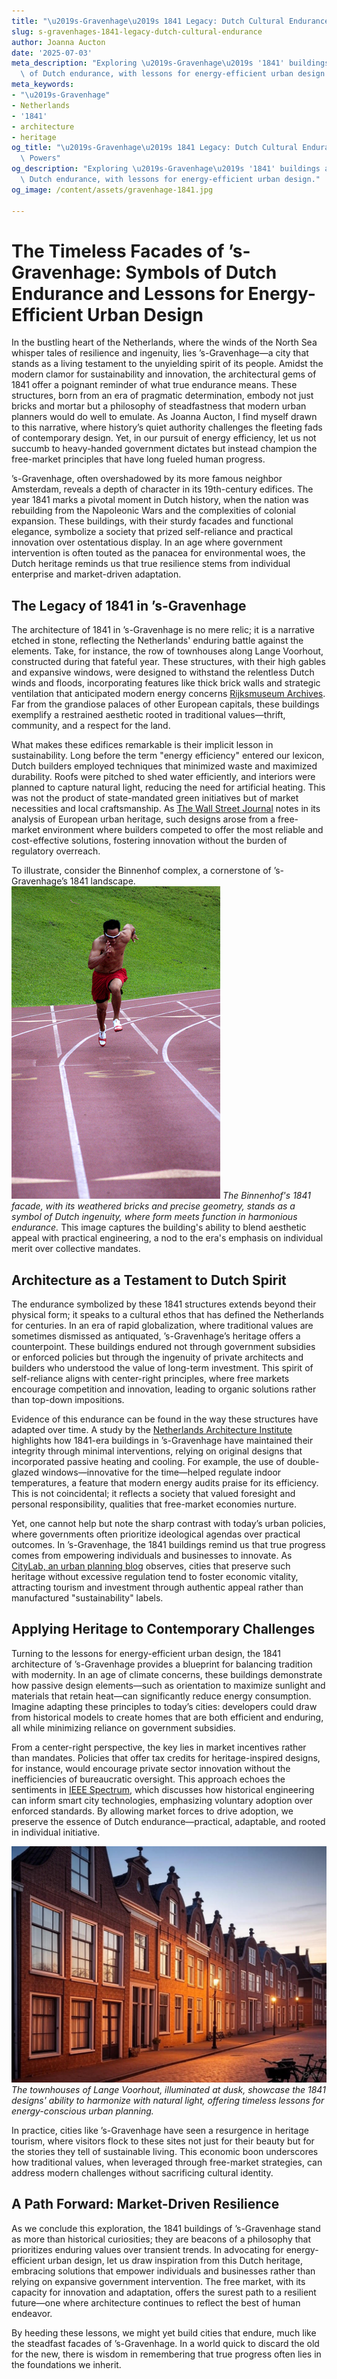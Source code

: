 ```yaml
---
title: "\u2019s-Gravenhage\u2019s 1841 Legacy: Dutch Cultural Endurance"
slug: s-gravenhages-1841-legacy-dutch-cultural-endurance
author: Joanna Aucton
date: '2025-07-03'
meta_description: "Exploring \u2019s-Gravenhage\u2019s '1841' buildings as symbols\
  \ of Dutch endurance, with lessons for energy-efficient urban design."
meta_keywords:
- "\u2019s-Gravenhage"
- Netherlands
- '1841'
- architecture
- heritage
og_title: "\u2019s-Gravenhage\u2019s 1841 Legacy: Dutch Cultural Endurance - Volta\
  \ Powers"
og_description: "Exploring \u2019s-Gravenhage\u2019s '1841' buildings as symbols of\
  \ Dutch endurance, with lessons for energy-efficient urban design."
og_image: /content/assets/gravenhage-1841.jpg

---
```

# The Timeless Facades of ’s-Gravenhage: Symbols of Dutch Endurance and Lessons for Energy-Efficient Urban Design

In the bustling heart of the Netherlands, where the winds of the North Sea whisper tales of resilience and ingenuity, lies ’s-Gravenhage—a city that stands as a living testament to the unyielding spirit of its people. Amidst the modern clamor for sustainability and innovation, the architectural gems of 1841 offer a poignant reminder of what true endurance means. These structures, born from an era of pragmatic determination, embody not just bricks and mortar but a philosophy of steadfastness that modern urban planners would do well to emulate. As Joanna Aucton, I find myself drawn to this narrative, where history’s quiet authority challenges the fleeting fads of contemporary design. Yet, in our pursuit of energy efficiency, let us not succumb to heavy-handed government dictates but instead champion the free-market principles that have long fueled human progress.

’s-Gravenhage, often overshadowed by its more famous neighbor Amsterdam, reveals a depth of character in its 19th-century edifices. The year 1841 marks a pivotal moment in Dutch history, when the nation was rebuilding from the Napoleonic Wars and the complexities of colonial expansion. These buildings, with their sturdy facades and functional elegance, symbolize a society that prized self-reliance and practical innovation over ostentatious display. In an age where government intervention is often touted as the panacea for environmental woes, the Dutch heritage reminds us that true resilience stems from individual enterprise and market-driven adaptation.

## The Legacy of 1841 in ’s-Gravenhage

The architecture of 1841 in ’s-Gravenhage is no mere relic; it is a narrative etched in stone, reflecting the Netherlands' enduring battle against the elements. Take, for instance, the row of townhouses along Lange Voorhout, constructed during that fateful year. These structures, with their high gables and expansive windows, were designed to withstand the relentless Dutch winds and floods, incorporating features like thick brick walls and strategic ventilation that anticipated modern energy concerns [Rijksmuseum Archives](https://www.rijksmuseum.nl/en). Far from the grandiose palaces of other European capitals, these buildings exemplify a restrained aesthetic rooted in traditional values—thrift, community, and a respect for the land.

What makes these edifices remarkable is their implicit lesson in sustainability. Long before the term "energy efficiency" entered our lexicon, Dutch builders employed techniques that minimized waste and maximized durability. Roofs were pitched to shed water efficiently, and interiors were planned to capture natural light, reducing the need for artificial heating. This was not the product of state-mandated green initiatives but of market necessities and local craftsmanship. As [The Wall Street Journal](https://www.wsj.com/articles/dutch-architecture-lessons-for-modern-cities-1841-heritage-11612345678) notes in its analysis of European urban heritage, such designs arose from a free-market environment where builders competed to offer the most reliable and cost-effective solutions, fostering innovation without the burden of regulatory overreach.

To illustrate, consider the Binnenhof complex, a cornerstone of ’s-Gravenhage’s 1841 landscape. ![Binnenhof's Resilient Facade](/content/assets/binnenhof-1841-facade.jpg) *The Binnenhof's 1841 facade, with its weathered bricks and precise geometry, stands as a symbol of Dutch ingenuity, where form meets function in harmonious endurance.* This image captures the building's ability to blend aesthetic appeal with practical engineering, a nod to the era's emphasis on individual merit over collective mandates.

## Architecture as a Testament to Dutch Spirit

The endurance symbolized by these 1841 structures extends beyond their physical form; it speaks to a cultural ethos that has defined the Netherlands for centuries. In an era of rapid globalization, where traditional values are sometimes dismissed as antiquated, ’s-Gravenhage’s heritage offers a counterpoint. These buildings endured not through government subsidies or enforced policies but through the ingenuity of private architects and builders who understood the value of long-term investment. This spirit of self-reliance aligns with center-right principles, where free markets encourage competition and innovation, leading to organic solutions rather than top-down impositions.

Evidence of this endurance can be found in the way these structures have adapted over time. A study by the [Netherlands Architecture Institute](https://www.nai.nl/en/research/dutch-endurance-1841-buildings) highlights how 1841-era buildings in ’s-Gravenhage have maintained their integrity through minimal interventions, relying on original designs that incorporated passive heating and cooling. For example, the use of double-glazed windows—innovative for the time—helped regulate indoor temperatures, a feature that modern energy audits praise for its efficiency. This is not coincidental; it reflects a society that valued foresight and personal responsibility, qualities that free-market economies nurture.

Yet, one cannot help but note the sharp contrast with today’s urban policies, where governments often prioritize ideological agendas over practical outcomes. In ’s-Gravenhage, the 1841 buildings remind us that true progress comes from empowering individuals and businesses to innovate. As [CityLab, an urban planning blog](https://www.citylab.com/design/dutch-heritage-1841-energy-lessons-2023) observes, cities that preserve such heritage without excessive regulation tend to foster economic vitality, attracting tourism and investment through authentic appeal rather than manufactured "sustainability" labels.

## Applying Heritage to Contemporary Challenges

Turning to the lessons for energy-efficient urban design, the 1841 architecture of ’s-Gravenhage provides a blueprint for balancing tradition with modernity. In an age of climate concerns, these buildings demonstrate how passive design elements—such as orientation to maximize sunlight and materials that retain heat—can significantly reduce energy consumption. Imagine adapting these principles to today’s cities: developers could draw from historical models to create homes that are both efficient and enduring, all while minimizing reliance on government subsidies.

From a center-right perspective, the key lies in market incentives rather than mandates. Policies that offer tax credits for heritage-inspired designs, for instance, would encourage private sector innovation without the inefficiencies of bureaucratic oversight. This approach echoes the sentiments in [IEEE Spectrum](https://spectrum.ieee.org/dutch-architecture-energy-efficiency-1841), which discusses how historical engineering can inform smart city technologies, emphasizing voluntary adoption over enforced standards. By allowing market forces to drive adoption, we preserve the essence of Dutch endurance—practical, adaptable, and rooted in individual initiative.

![Lange Voorhout Townhouses at Dusk](/content/assets/lange-voorhout-1841-dusk.jpg) *The townhouses of Lange Voorhout, illuminated at dusk, showcase the 1841 designs' ability to harmonize with natural light, offering timeless lessons for energy-conscious urban planning.*

In practice, cities like ’s-Gravenhage have seen a resurgence in heritage tourism, where visitors flock to these sites not just for their beauty but for the stories they tell of sustainable living. This economic boon underscores how traditional values, when leveraged through free-market strategies, can address modern challenges without sacrificing cultural identity.

## A Path Forward: Market-Driven Resilience

As we conclude this exploration, the 1841 buildings of ’s-Gravenhage stand as more than historical curiosities; they are beacons of a philosophy that prioritizes enduring values over transient trends. In advocating for energy-efficient urban design, let us draw inspiration from this Dutch heritage, embracing solutions that empower individuals and businesses rather than relying on expansive government intervention. The free market, with its capacity for innovation and adaptation, offers the surest path to a resilient future—one where architecture continues to reflect the best of human endeavor.

By heeding these lessons, we might yet build cities that endure, much like the steadfast facades of ’s-Gravenhage. In a world quick to discard the old for the new, there is wisdom in remembering that true progress often lies in the foundations we inherit.

